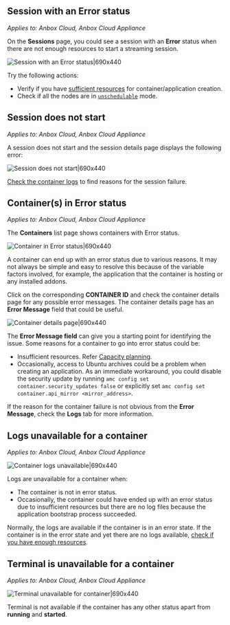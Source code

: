 ## Session with an Error status
*Applies to: Anbox Cloud, Anbox Cloud Appliance*

On the **Sessions** page, you could see a session with an **Error** status when there are not enough resources to start a streaming session. 

![Session with an Error status|690x440](https://assets.ubuntu.com/v1/91739759-session-error.png)

Try the following actions:
* Verify if you have [sufficient resources](https://discourse.ubuntu.com/t/capacity-planning/28717) for container/application creation.
* Check if all the nodes are in [`unschedulable`](https://discourse.ubuntu.com/t/ams-configuration/20872) mode.

## Session does not start
*Applies to: Anbox Cloud, Anbox Cloud Appliance*

A session does not start and the session details page displays the following error:

![Session does not start|690x440](https://assets.ubuntu.com/v1/52b32f73-session-does-not-start.png)

[Check the container logs](https://discourse.ubuntu.com/t/how-to-view-the-container-logs/24329) to find reasons for the session failure.


## Container(s) in Error status
*Applies to: Anbox Cloud, Anbox Cloud Appliance*

The **Containers** list page shows containers with Error status.

![Container in Error status|690x440](https://assets.ubuntu.com/v1/aaf1194c-container-list-error.png)

A container can end up with an error status due to various reasons. It may not always be simple and easy to resolve this because of the variable factors involved, for example, the application that the container is hosting or any installed addons.

Click on the corresponding **CONTAINER ID** and check the container details page for any possible error messages. The container details page has an **Error Message** field that could be useful.

![Container details page|690x440](https://assets.ubuntu.com/v1/0ff0d3ff-container-details-error.png)

The **Error Message field** can give you a starting point for identifying the issue. Some reasons for a container to go into error status could be:
* Insufficient resources. Refer [Capacity planning](https://discourse.ubuntu.com/t/capacity-planning/28717).
* Occasionally, access to Ubuntu archives could be a problem when creating an application. As an immediate workaround, you could disable the security update by running `amc config set container.security_updates false` or explicitly set `amc config set container.api_mirror <mirror_address>`.
 
If the reason for the container failure is not obvious from the **Error Message**, check the **Logs** tab for more information.

## Logs unavailable for a container
*Applies to: Anbox Cloud, Anbox Cloud Appliance*

![Container logs unavailable|690x440](https://assets.ubuntu.com/v1/db938c41-logs-unavailable-for-container.png)

Logs  are unavailable for a container when:
* The container is not in error status.
* Occasionally, the container could have ended up with an error status due to insufficient resources but there are no log files because the application bootstrap process succeeded.

Normally, the logs are available if the container is in an error state. If the container is in the error state and yet there are no logs available, [check if you have enough resources](https://discourse.ubuntu.com/t/capacity-planning/28717).

## Terminal is unavailable for a container
*Applies to: Anbox Cloud, Anbox Cloud Appliance*

![Terminal unavailable for container|690x440](https://assets.ubuntu.com/v1/e85fb9ab-terminal-unavailable-for-container.png)

Terminal is not available if the container has any other status apart from **running** and **started**.  









